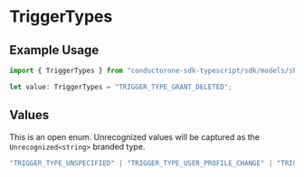 # TriggerTypes

## Example Usage

```typescript
import { TriggerTypes } from "conductorone-sdk-typescript/sdk/models/shared";

let value: TriggerTypes = "TRIGGER_TYPE_GRANT_DELETED";
```

## Values

This is an open enum. Unrecognized values will be captured as the `Unrecognized<string>` branded type.

```typescript
"TRIGGER_TYPE_UNSPECIFIED" | "TRIGGER_TYPE_USER_PROFILE_CHANGE" | "TRIGGER_TYPE_APP_USER_CREATE" | "TRIGGER_TYPE_APP_USER_UPDATE" | "TRIGGER_TYPE_UNUSED_ACCESS" | "TRIGGER_TYPE_USER_CREATED" | "TRIGGER_TYPE_GRANT_FOUND" | "TRIGGER_TYPE_GRANT_DELETED" | "TRIGGER_TYPE_WEBHOOK" | "TRIGGER_TYPE_SCHEDULE" | "TRIGGER_TYPE_FORM" | Unrecognized<string>
```